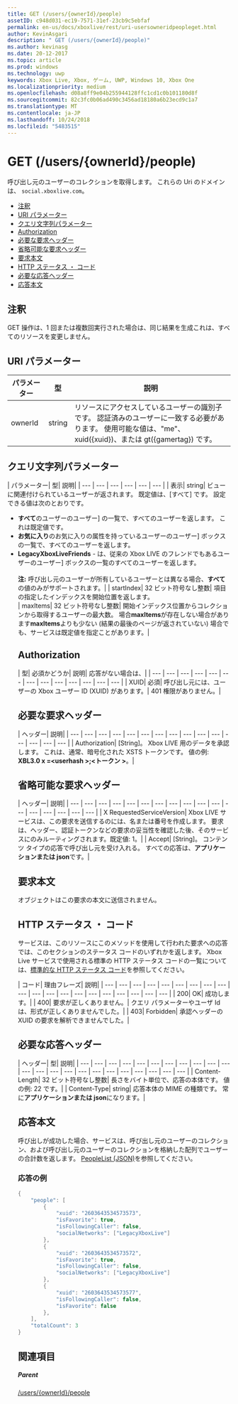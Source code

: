 ```yaml
---
title: GET (/users/{ownerId}/people)
assetID: c948d031-ec19-7571-31ef-23cb9c5ebfaf
permalink: en-us/docs/xboxlive/rest/uri-usersowneridpeopleget.html
author: KevinAsgari
description: " GET (/users/{ownerId}/people)"
ms.author: kevinasg
ms.date: 20-12-2017
ms.topic: article
ms.prod: windows
ms.technology: uwp
keywords: Xbox Live, Xbox, ゲーム, UWP, Windows 10, Xbox One
ms.localizationpriority: medium
ms.openlocfilehash: d08a8ff9e04b255944128ffc1cd1c0b101180d8f
ms.sourcegitcommit: 82c3fc0b06ad490c3456ad18180a6b23ecd9c1a7
ms.translationtype: MT
ms.contentlocale: ja-JP
ms.lasthandoff: 10/24/2018
ms.locfileid: "5483515"
---
```

# <a name="get-usersowneridpeople"></a>GET (/users/{ownerId}/people)
呼び出し元のユーザーのコレクションを取得します。
これらの Uri のドメインは、 `social.xboxlive.com`。

  * [注釈](#ID4EV)
  * [URI パラメーター](#ID4E5)
  * [クエリ文字列パラメーター](#ID4EJB)
  * [Authorization](#ID4ERD)
  * [必要な要求ヘッダー](#ID4EZE)
  * [省略可能な要求ヘッダー](#ID4EYF)
  * [要求本文](#ID4E5G)
  * [HTTP ステータス ・ コード](#ID4EJH)
  * [必要な応答ヘッダー](#ID4EBBAC)
  * [応答本文](#ID4ENCAC)

<a id="ID4EV"></a>


## <a name="remarks"></a>注釈

GET 操作は、1 回または複数回実行された場合は、同じ結果を生成これは、すべてのリソースを変更しません。

<a id="ID4E5"></a>


## <a name="uri-parameters"></a>URI パラメーター

| パラメーター| 型| 説明|
| --- | --- | --- |
| ownerId| string| リソースにアクセスしているユーザーの識別子です。 認証済みのユーザーに一致する必要があります。 使用可能な値は、"me"、xuid({xuid})、または gt({gamertag}) です。|

<a id="ID4EJB"></a>


## <a name="query-string-parameters"></a>クエリ文字列パラメーター

| パラメーター| 型| 説明|
| --- | --- | --- | --- | --- | --- |
| 表示| string| ビューに関連付けられているユーザーが返されます。 既定値は、[すべて] です。 設定できる値は次のとおりです。 <ul><li><b>すべて</b>のユーザーのユーザー] の一覧で、すべてのユーザーを返します。 これは既定値です。</li><li><b>お気に入り</b>のお気に入りの属性を持っているユーザーのユーザー] ボックスの一覧で、すべてのユーザーを返します。</li><li><b>LegacyXboxLiveFriends</b> - は、従来の Xbox LIVE のフレンドでもあるユーザーのユーザー] ボックスの一覧のすべてのユーザーを返します。</li></br>**注:** 呼び出し元のユーザーが所有しているユーザーとは異なる場合、**すべて**の値のみがサポートされます。|
| startIndex| 32 ビット符号なし整数| 項目の指定したインデックスを開始位置を返します。  
| maxItems| 32 ビット符号なし整数| 開始インデックス位置からコレクションから取得するユーザーの最大数。 場合<b>maxItems</b>が存在しない場合があります<b>maxItems</b>よりも少ない (結果の最後のページが返されていない) 場合でも、サービスは既定値を指定ことがあります。|

<a id="ID4ERD"></a>


## <a name="authorization"></a>Authorization

| 型| 必須かどうか| 説明| 応答がない場合は、|
| --- | --- | --- | --- | --- | --- | --- | --- | --- | --- | --- | --- | --- |
| XUID| 必須| 呼び出し元には、ユーザーの Xbox ユーザー ID (XUID) があります。| 401 権限がありません。|

<a id="ID4EZE"></a>


## <a name="required-request-headers"></a>必要な要求ヘッダー

| ヘッダー| 説明|
| --- | --- | --- | --- | --- | --- | --- | --- | --- | --- | --- | --- | --- | --- | --- |
| Authorization| [String]。 Xbox LIVE 用のデータを承認します。 これは、通常、暗号化された XSTS トークンです。 値の例: <b>XBL3.0 x =&lt;userhash >;&lt;トークン ></b>。|

<a id="ID4EYF"></a>


## <a name="optional-request-headers"></a>省略可能な要求ヘッダー

| ヘッダー| 説明|
| --- | --- | --- | --- | --- | --- | --- | --- | --- | --- | --- | --- | --- | --- | --- | --- | --- |
| X RequestedServiceVersion| Xbox LIVE サービスは、この要求を送信するのには、名または番号を作成します。 要求は、ヘッダー、認証トークンなどの要求の妥当性を確認した後、そのサービスにのみルーティングされます。既定値: 1。|
| Accept| [String]。 コンテンツ タイプの応答で呼び出し元を受け入れる。 すべての応答は、<b>アプリケーションまたは json</b>です。|

<a id="ID4E5G"></a>


## <a name="request-body"></a>要求本文

オブジェクトはこの要求の本文に送信されません。

<a id="ID4EJH"></a>


## <a name="http-status-codes"></a>HTTP ステータス ・ コード

サービスは、このリソースにこのメソッドを使用して行われた要求への応答では、このセクションのステータス コードのいずれかを返します。 Xbox Live サービスで使用される標準の HTTP ステータス コードの一覧については、[標準的な HTTP ステータス コード](../../additional/httpstatuscodes.md)を参照してください。

| コード| 理由フレーズ| 説明|
| --- | --- | --- | --- | --- | --- | --- | --- | --- | --- | --- | --- | --- | --- | --- | --- | --- | --- | --- | --- |
| 200| OK| 成功します。|
| 400| 要求が正しくありません。| クエリ パラメーターやユーザ Id は、形式が正しくありませんでした。|
| 403| Forbidden| 承認ヘッダーの XUID の要求を解析できませんでした。|

<a id="ID4EBBAC"></a>


## <a name="required-response-headers"></a>必要な応答ヘッダー

| ヘッダー| 型| 説明|
| --- | --- | --- | --- | --- | --- | --- | --- | --- | --- | --- | --- | --- | --- | --- | --- | --- | --- | --- | --- | --- | --- | --- |
| Content-Length| 32 ビット符号なし整数| 長さをバイト単位で、応答の本体です。 値の例: 22 です。|
| Content-Type| string| 応答本体の MIME の種類です。 常に<b>アプリケーションまたは json</b>になります。|

<a id="ID4ENCAC"></a>


## <a name="response-body"></a>応答本文

呼び出しが成功した場合、サービスは、呼び出し元のユーザーのコレクション、および呼び出し元のユーザーのコレクションを格納した配列でユーザーの合計数を返します。 [PeopleList (JSON)](../../json/json-peoplelist.md)を参照してください。

<a id="ID4EZCAC"></a>


### <a name="sample-response"></a>応答の例


```cpp
{
    "people": [
        {
            "xuid": "2603643534573573",
            "isFavorite": true,
            "isFollowingCaller": false,
            "socialNetworks": ["LegacyXboxLive"]
        },
        {
            "xuid": "2603643534573572",
            "isFavorite": true,
            "isFollowingCaller": false,
            "socialNetworks": ["LegacyXboxLive"]
        },
        {
            "xuid": "2603643534573577",
            "isFollowingCaller": false,
            "isFavorite": false
        },
    ],
    "totalCount": 3
}

```


<a id="ID4EDDAC"></a>


## <a name="see-also"></a>関連項目

<a id="ID4EFDAC"></a>


##### <a name="parent"></a>Parent

[/users/{ownerId}/people](uri-usersowneridpeople.md)
